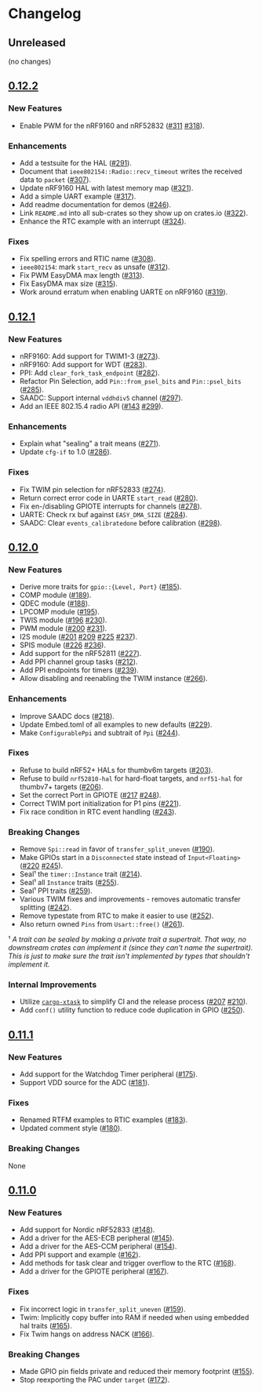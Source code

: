 # Changelog

## Unreleased

(no changes)

## [0.12.2]

### New Features

- Enable PWM for the nRF9160 and nRF52832 ([#311] [#318]).

### Enhancements

- Add a testsuite for the HAL ([#291]).
- Document that `ieee802154::Radio::recv_timeout` writes the received data to `packet` ([#307]).
- Update nRF9160 HAL with latest memory map ([#321]).
- Add a simple UART example ([#317]).
- Add readme documentation for demos ([#246]).
- Link `README.md` into all sub-crates so they show up on crates.io ([#322]).
- Enhance the RTC example with an interrupt ([#324]).

### Fixes

- Fix spelling errors and RTIC name ([#308]).
- `ieee802154`: mark `start_recv` as unsafe ([#312]).
- Fix PWM EasyDMA max length ([#313]).
- Fix EasyDMA max size ([#315]).
- Work around erratum when enabling UARTE on nRF9160 ([#319]).

[#246]: https://github.com/nrf-rs/nrf-hal/pull/246
[#291]: https://github.com/nrf-rs/nrf-hal/pull/291
[#307]: https://github.com/nrf-rs/nrf-hal/pull/307
[#308]: https://github.com/nrf-rs/nrf-hal/pull/308
[#311]: https://github.com/nrf-rs/nrf-hal/pull/311
[#312]: https://github.com/nrf-rs/nrf-hal/pull/312
[#313]: https://github.com/nrf-rs/nrf-hal/pull/313
[#315]: https://github.com/nrf-rs/nrf-hal/pull/315
[#317]: https://github.com/nrf-rs/nrf-hal/pull/317
[#318]: https://github.com/nrf-rs/nrf-hal/pull/318
[#319]: https://github.com/nrf-rs/nrf-hal/pull/319
[#321]: https://github.com/nrf-rs/nrf-hal/pull/321
[#322]: https://github.com/nrf-rs/nrf-hal/pull/322
[#324]: https://github.com/nrf-rs/nrf-hal/pull/324

## [0.12.1]

### New Features

- nRF9160: Add support for TWIM1-3 ([#273]).
- nRF9160: Add support for WDT ([#283]).
- PPI: Add `clear_fork_task_endpoint` ([#282]).
- Refactor Pin Selection, add `Pin::from_psel_bits` and `Pin::psel_bits` ([#285]).
- SAADC: Support internal `vddhdiv5` channel ([#297]).
- Add an IEEE 802.15.4 radio API ([#143] [#299]).

### Enhancements

- Explain what "sealing" a trait means ([#271]).
- Update `cfg-if` to 1.0 ([#286]).

### Fixes

- Fix TWIM pin selection for nRF52833 ([#274]).
- Return correct error code in UARTE `start_read` ([#280]).
- Fix en-/disabling GPIOTE interrupts for channels ([#278]).
- UARTE: Check rx buf against `EASY_DMA_SIZE` ([#284]).
- SAADC: Clear `events_calibratedone` before calibration ([#298]).

[#143]: https://github.com/nrf-rs/nrf-hal/pull/143
[#271]: https://github.com/nrf-rs/nrf-hal/pull/271
[#273]: https://github.com/nrf-rs/nrf-hal/pull/273
[#274]: https://github.com/nrf-rs/nrf-hal/pull/274
[#278]: https://github.com/nrf-rs/nrf-hal/pull/278
[#280]: https://github.com/nrf-rs/nrf-hal/pull/280
[#282]: https://github.com/nrf-rs/nrf-hal/pull/282
[#283]: https://github.com/nrf-rs/nrf-hal/pull/283
[#284]: https://github.com/nrf-rs/nrf-hal/pull/284
[#285]: https://github.com/nrf-rs/nrf-hal/pull/285
[#286]: https://github.com/nrf-rs/nrf-hal/pull/286
[#297]: https://github.com/nrf-rs/nrf-hal/pull/297
[#298]: https://github.com/nrf-rs/nrf-hal/pull/298
[#299]: https://github.com/nrf-rs/nrf-hal/pull/299

## [0.12.0]

### New Features

- Derive more traits for `gpio::{Level, Port}` ([#185]).
- COMP module ([#189]).
- QDEC module ([#188]).
- LPCOMP module ([#195]).
- TWIS module ([#196] [#230]).
- PWM module ([#200] [#231]).
- I2S module ([#201] [#209] [#225] [#237]).
- SPIS module ([#226] [#236]).
- Add support for the nRF52811 ([#227]).
- Add PPI channel group tasks ([#212]).
- Add PPI endpoints for timers ([#239]).
- Allow disabling and reenabling the TWIM instance ([#266]).

### Enhancements

- Improve SAADC docs ([#218]).
- Update Embed.toml of all examples to new defaults ([#229]).
- Make `ConfigurablePpi` and subtrait of `Ppi` ([#244]).

### Fixes

- Refuse to build nRF52+ HALs for thumbv6m targets ([#203]).
- Refuse to build `nrf52810-hal` for hard-float targets, and `nrf51-hal` for thumbv7+ targets
  ([#206]).
- Set the correct Port in GPIOTE ([#217] [#248]).
- Correct TWIM port initialization for P1 pins ([#221]).
- Fix race condition in RTC event handling ([#243]).

### Breaking Changes

- Remove `Spi::read` in favor of `transfer_split_uneven` ([#190]).
- Make GPIOs start in a `Disconnected` state instead of `Input<Floating>` ([#220] [#245]).
- Seal¹ the `timer::Instance` trait ([#214]).
- Seal¹ all `Instance` traits ([#255]).
- Seal¹ PPI traits ([#259]).
- Various TWIM fixes and improvements - removes automatic transfer splitting ([#242]).
- Remove typestate from RTC to make it easier to use ([#252]).
- Also return owned `Pins` from `Usart::free()` ([#261]).

¹ _A trait can be sealed by making a private trait a supertrait. That way, no
  downstream crates can implement it (since they can't name the supertrait).
  This is just to make sure the trait isn't implemented by types that shouldn't
  implement it._

### Internal Improvements

- Utilize [`cargo-xtask`] to simplify CI and the release process ([#207] [#210]).
- Add `conf()` utility function to reduce code duplication in GPIO ([#250]).

[#185]: https://github.com/nrf-rs/nrf-hal/pull/185
[#188]: https://github.com/nrf-rs/nrf-hal/pull/188
[#189]: https://github.com/nrf-rs/nrf-hal/pull/189
[#195]: https://github.com/nrf-rs/nrf-hal/pull/195
[#196]: https://github.com/nrf-rs/nrf-hal/pull/196
[#200]: https://github.com/nrf-rs/nrf-hal/pull/200
[#201]: https://github.com/nrf-rs/nrf-hal/pull/201
[#203]: https://github.com/nrf-rs/nrf-hal/pull/203
[#209]: https://github.com/nrf-rs/nrf-hal/pull/209
[#190]: https://github.com/nrf-rs/nrf-hal/pull/190
[#206]: https://github.com/nrf-rs/nrf-hal/pull/206
[#207]: https://github.com/nrf-rs/nrf-hal/pull/207
[#210]: https://github.com/nrf-rs/nrf-hal/pull/210
[#212]: https://github.com/nrf-rs/nrf-hal/pull/212
[#217]: https://github.com/nrf-rs/nrf-hal/pull/217
[#214]: https://github.com/nrf-rs/nrf-hal/pull/214
[#218]: https://github.com/nrf-rs/nrf-hal/pull/218
[#220]: https://github.com/nrf-rs/nrf-hal/pull/220
[#221]: https://github.com/nrf-rs/nrf-hal/pull/221
[#225]: https://github.com/nrf-rs/nrf-hal/pull/225
[#226]: https://github.com/nrf-rs/nrf-hal/pull/226
[#227]: https://github.com/nrf-rs/nrf-hal/pull/227
[#229]: https://github.com/nrf-rs/nrf-hal/pull/229
[#230]: https://github.com/nrf-rs/nrf-hal/pull/230
[#231]: https://github.com/nrf-rs/nrf-hal/pull/231
[#236]: https://github.com/nrf-rs/nrf-hal/pull/236
[#237]: https://github.com/nrf-rs/nrf-hal/pull/237
[#239]: https://github.com/nrf-rs/nrf-hal/pull/239
[#242]: https://github.com/nrf-rs/nrf-hal/pull/242
[#243]: https://github.com/nrf-rs/nrf-hal/pull/243
[#244]: https://github.com/nrf-rs/nrf-hal/pull/244
[#245]: https://github.com/nrf-rs/nrf-hal/pull/245
[#248]: https://github.com/nrf-rs/nrf-hal/pull/248
[#250]: https://github.com/nrf-rs/nrf-hal/pull/250
[#252]: https://github.com/nrf-rs/nrf-hal/pull/252
[#255]: https://github.com/nrf-rs/nrf-hal/pull/255
[#259]: https://github.com/nrf-rs/nrf-hal/pull/259
[#261]: https://github.com/nrf-rs/nrf-hal/pull/261
[#266]: https://github.com/nrf-rs/nrf-hal/pull/266
[`cargo-xtask`]: https://github.com/matklad/cargo-xtask

## [0.11.1]

### New Features

- Add support for the Watchdog Timer peripheral ([#175]).
- Support VDD source for the ADC ([#181]).

### Fixes

- Renamed RTFM examples to RTIC examples ([#183]).
- Updated comment style ([#180]).

### Breaking Changes

None

[#175]: https://github.com/nrf-rs/nrf-hal/pull/175
[#180]: https://github.com/nrf-rs/nrf-hal/pull/180
[#181]: https://github.com/nrf-rs/nrf-hal/pull/181
[#183]: https://github.com/nrf-rs/nrf-hal/pull/183

## [0.11.0]

### New Features

- Add support for Nordic nRF52833 ([#148]).
- Add a driver for the AES-ECB peripheral ([#145]).
- Add a driver for the AES-CCM peripheral ([#154]).
- Add PPI support and example ([#162]).
- Add methods for task clear and trigger overflow to the RTC ([#168]).
- Add a driver for the GPIOTE peripheral ([#167]).

### Fixes

- Fix incorrect logic in `transfer_split_uneven` ([#159]).
- Twim: Implicitly copy buffer into RAM if needed when using embedded hal traits ([#165]).
- Fix Twim hangs on address NACK ([#166]).

### Breaking Changes

- Made GPIO pin fields private and reduced their memory footprint ([#155]).
- Stop reexporting the PAC under `target` ([#172]).

[#148]: https://github.com/nrf-rs/nrf-hal/pull/148
[#145]: https://github.com/nrf-rs/nrf-hal/pull/145
[#154]: https://github.com/nrf-rs/nrf-hal/pull/154
[#155]: https://github.com/nrf-rs/nrf-hal/pull/155
[#159]: https://github.com/nrf-rs/nrf-hal/pull/159
[#162]: https://github.com/nrf-rs/nrf-hal/pull/162
[#165]: https://github.com/nrf-rs/nrf-hal/pull/165
[#166]: https://github.com/nrf-rs/nrf-hal/pull/166
[#168]: https://github.com/nrf-rs/nrf-hal/pull/168
[#167]: https://github.com/nrf-rs/nrf-hal/pull/167
[#172]: https://github.com/nrf-rs/nrf-hal/pull/172
[0.11.0]: https://github.com/nrf-rs/nrf-hal/releases/tag/v0.11.0
[0.11.1]: https://github.com/nrf-rs/nrf-hal/releases/tag/v0.11.1
[0.12.0]: https://github.com/nrf-rs/nrf-hal/releases/tag/v0.12.0
[0.12.1]: https://github.com/nrf-rs/nrf-hal/releases/tag/v0.12.1
[0.12.2]: https://github.com/nrf-rs/nrf-hal/releases/tag/v0.12.2
